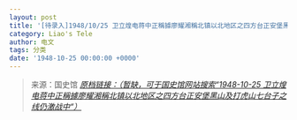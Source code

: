 ```yaml
---
layout: post
title: '[待录入]1948/10/25 卫立煌电蒋中正稱據廖耀湘稱北镇以北地区之四方台正安堡黑山及打虎山七台子之线仍激战中'
category: Liao's Tele
author: 电文
tags: 分类
date: '1948-10-25 00:00:00 +0000'
---
```



> 来源：国史馆 [*原档链接：（暂缺，可于国史馆网站搜索“1948-10-25 卫立煌电蒋中正稱據廖耀湘稱北镇以北地区之四方台正安堡黑山及打虎山七台子之线仍激战中“）*]()
